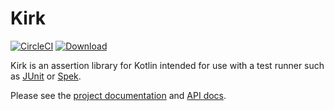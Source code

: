 # Kirk

[![CircleCI](https://circleci.com/gh/robfletcher/kirk/tree/master.svg?style=svg)](https://circleci.com/gh/robfletcher/kirk/tree/master)
[![Download](https://api.bintray.com/packages/robfletcher/maven/kirk-core/images/download.svg?version=0.1.0) ](https://bintray.com/robfletcher/maven/kirk-core/0.1.0/link)

Kirk is an assertion library for Kotlin intended for use with a test runner such as [JUnit](https://junit.org/junit5/) or [Spek](http://spekframework.org/).

Please see the [project documentation](https://robfletcher.github.io/kirk/) and [API docs](https://robfletcher.github.io/kirk/api/kirk). 